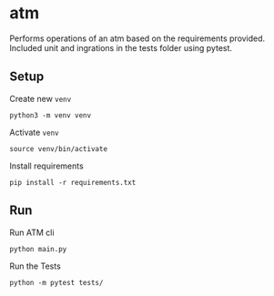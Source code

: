 # atm

Performs operations of an atm based on the requirements provided. Included unit and ingrations in the tests folder using pytest.

## Setup

Create new `venv`

    python3 -m venv venv

Activate `venv`

    source venv/bin/activate

Install requirements

    pip install -r requirements.txt

## Run

Run ATM cli

    python main.py

Run the Tests

    python -m pytest tests/